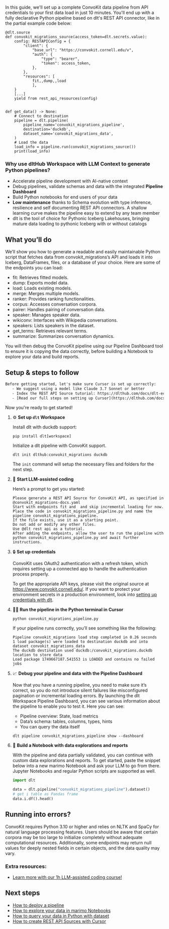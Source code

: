 In this guide, we'll set up a complete ConvoKit data pipeline from API credentials to your first data load in just 10 minutes. You'll end up with a fully declarative Python pipeline based on dlt's REST API connector, like in the partial example code below:

```python-outcome
@dlt.source
def convokit_migrations_source(access_token=dlt.secrets.value):
    config: RESTAPIConfig = {
        "client": {
            "base_url": "https://convokit.cornell.edu/v",
            "auth": {
                "type": "bearer",
                "token": access_token,
            },
        },
        "resources": [
            fit,,dump,,load
            ],
    }
    [...]
    yield from rest_api_resources(config)


def get_data() -> None:
    # Connect to destination
    pipeline = dlt.pipeline(
        pipeline_name='convokit_migrations_pipeline',
        destination='duckdb',
        dataset_name='convokit_migrations_data', 
    )
    # Load the data
    load_info = pipeline.run(convokit_migrations_source())
    print(load_info) 
```

### Why use dltHub Workspace with LLM Context to generate Python pipelines?

- Accelerate pipeline development with AI-native context
- Debug pipelines, validate schemas and data with the integrated **Pipeline Dashboard**
- Build Python notebooks for end users of your data
- **Low maintenance** thanks to Schema evolution with type inference, resilience and self documenting REST API connectors. A shallow learning curve makes the pipeline easy to extend by any team member
- dlt is the tool of choice for Pythonic Iceberg Lakehouses, bringing mature data loading to pythonic Iceberg with or without catalogs

## What you’ll do

We’ll show you how to generate a readable and easily maintainable Python script that fetches data from convokit_migrations’s API and loads it into Iceberg, DataFrames, files, or a database of your choice. Here are some of the endpoints you can load:

- fit: Retrieves fitted models.
- dump: Exports model data.
- load: Loads existing models.
- merge: Merges multiple models.
- ranker: Provides ranking functionalities.
- corpus: Accesses conversation corpora.
- pairer: Handles pairing of conversation data.
- speaker: Manages speaker data.
- wikiconv: Interfaces with Wikipedia conversations.
- speakers: Lists speakers in the dataset.
- get_terms: Retrieves relevant terms.
- summarize: Summarizes conversation dynamics.

You will then debug the ConvoKit pipeline using our Pipeline Dashboard tool to ensure it is copying the data correctly, before building a Notebook to explore your data and build reports.

## Setup & steps to follow

```default
Before getting started, let's make sure Cursor is set up correctly:
   - We suggest using a model like Claude 3.7 Sonnet or better
   - Index the REST API Source tutorial: https://dlthub.com/docs/dlt-ecosystem/verified-sources/rest_api/ and add it to context as **@dlt rest api**
   - [Read our full steps on setting up Cursor](https://dlthub.com/docs/dlt-ecosystem/llm-tooling/cursor-restapi#23-configuring-cursor-with-documentation)
```

Now you're ready to get started!

1. ⚙️ **Set up `dlt` Workspace**
    
    Install dlt with duckdb support:
    ```shell
    pip install dlt[workspace]
    ```

    Initialize a dlt pipeline with ConvoKit support.
    ```shell
    dlt init dlthub:convokit_migrations duckdb
    ```

    The `init` command will setup the necessary files and folders for the next step.
    
2. 🤠 **Start LLM-assisted coding**
    
    Here’s a prompt to get you started:
    
    ```prompt
    Please generate a REST API Source for ConvoKit API, as specified in @convokit_migrations-docs.yaml 
    Start with endpoints fit and  and skip incremental loading for now. 
    Place the code in convokit_migrations_pipeline.py and name the pipeline convokit_migrations_pipeline. 
    If the file exists, use it as a starting point. 
    Do not add or modify any other files. 
    Use @dlt rest api as a tutorial. 
    After adding the endpoints, allow the user to run the pipeline with python convokit_migrations_pipeline.py and await further instructions.
    ```

    
3. 🔒 **Set up credentials** 
    
    ConvoKit uses OAuth2 authentication with a refresh token, which requires setting up a connected app to handle the authentication process properly.
    
    To get the appropriate API keys, please visit the original source at https://www.convokit.cornell.edu/.
    If you want to protect your environment secrets in a production environment, look into [setting up credentials with dlt](https://dlthub.com/docs/walkthroughs/add_credentials).
    
4. 🏃‍♀️ **Run the pipeline in the Python terminal in Cursor**
    
    ```shell
    python convokit_migrations_pipeline.py
    ```
    
    If your pipeline runs correctly, you’ll see something like the following:
    
    ```shell
    Pipeline convokit_migrations load step completed in 0.26 seconds
    1 load package(s) were loaded to destination duckdb and into dataset convokit_migrations_data
    The duckdb destination used duckdb:/convokit_migrations.duckdb location to store data
    Load package 1749667187.541553 is LOADED and contains no failed jobs
    ```
    
5. 📈 **Debug your pipeline and data with the Pipeline Dashboard**

    Now that you have a running pipeline, you need to make sure it’s correct, so you do not introduce silent failures like misconfigured pagination or incremental loading errors. By launching the dlt Workspace Pipeline Dashboard, you can see various information about the pipeline to enable you to test it. Here you can see:
    - Pipeline overview: State, load metrics
    - Data’s schema: tables, columns, types, hints
    - You can query the data itself
    
    ```shell
    dlt pipeline convokit_migrations_pipeline show --dashboard
    ```
    
6. 🐍 **Build a Notebook with data explorations and reports**

    With the pipeline and data partially validated, you can continue with custom data explorations and reports. To get started, paste the snippet below into a new marimo Notebook and ask your LLM to go from there. Jupyter Notebooks and regular Python scripts are supported as well.

    
    ```python
    import dlt

   data = dlt.pipeline("convokit_migrations_pipeline").dataset()
   # get i table as Pandas frame
   data.i.df().head()
    ```

## Running into errors?

ConvoKit requires Python 3.10 or higher and relies on NLTK and SpaCy for natural language processing features. Users should be aware that certain corpora may be too large to initialize completely without adequate computational resources. Additionally, some endpoints may return null values for deeply nested fields in certain objects, and the data quality may vary.

### Extra resources:

- [Learn more with our 1h LLM-assisted coding course!](https://www.youtube.com/watch?v=GGid70rnJuM)

## Next steps

- [How to deploy a pipeline](https://dlthub.com/docs/walkthroughs/deploy-a-pipeline)
- [How to explore your data in marimo Notebooks](https://dlthub.com/docs/general-usage/dataset-access/marimo)
- [How to query your data in Python with dataset](https://dlthub.com/docs/general-usage/dataset-access/dataset)
- [How to create REST API Sources with Cursor](https://dlthub.com/docs/dlt-ecosystem/llm-tooling/cursor-restapi)